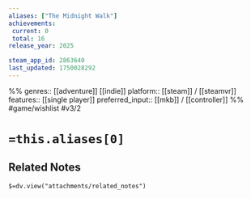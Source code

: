 ```yaml
---
aliases: ["The Midnight Walk"]
achievements:
 current: 0
 total: 16
release_year: 2025

steam_app_id: 2863640
last_updated: 1750028292
---
```

%%
genres:: [[adventure]] [[indie]]
platform:: [[steam]] / [[steamvr]]
features:: [[single player]]
preferred_input:: [[mkb]] / [[controller]]
%%
#game/wishlist
#v3/2

# `=this.aliases[0]`
## Related Notes
`$=dv.view("attachments/related_notes")`